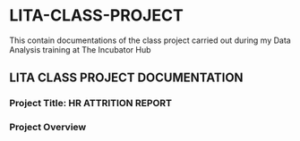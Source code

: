 # LITA-CLASS-PROJECT
This contain documentations of the class project carried out during my Data Analysis training at The Incubator Hub

## LITA CLASS PROJECT DOCUMENTATION
### Project Title: HR ATTRITION REPORT

### Project Overview
